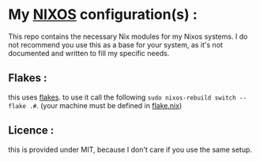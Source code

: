 # My [NIXOS](https://nixos.org/) configuration(s) :

This repo contains the necessary Nix modules for my Nixos systems. I do not recommend you use this as a base for your system, as it's not documented and written to fill my specific needs.

## Flakes :

this uses [flakes](https://nixos.wiki/wiki/Flakes). to use it call the following `sudo nixos-rebuild switch --flake .#`. (your machine must be defined in [flake.nix](file://flake.nix))

## Licence :

this is provided under MIT, because I don't care if you use the same setup.
